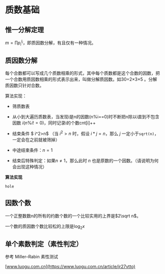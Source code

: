 # 质数基础

## 惟一分解定理

$m=\prod p_i^{l_i}$，即质因数分解，有且仅有一种情况。

## 质因数分解

每个合数都可以写成几个质数相乘的形式，其中每个质数都是这个合数的因数，把一个合数用质因数相乘的形式表示出来，叫做分解质因数。如30=2×3×5 。分解质因数只针对合数。

算法实现：

- 筛质数表

- 从小到大遍历质数表，当发现i是n的因数(n%i==0)时不断把n除以i直到不包含因数 $i(n\%i!=0)$，同时记录i的个数cnt[i]++

- 结束条件 $ i^2>n$ （当 $i^2>n$ 时，假设 $i*j=n$，那么 $j$ 一定小于`sqrt(n)`，一定会在之前就被筛掉）

- 中途结束条件：$n=1$

- 结束后特殊判定：如果$n≠1$，那么此时 $n$ 也是原数的一个因数。（请说明为何会出现这种情况）

**算法实现**

```C++
hole
```

## 因数个数

一个正整数数n的所有的约数个数的一个比较实用的上界是$2\sqrt n$。

一个数的质因数个数比较松的上限是$\log_2x$

## 单个素数判定（素性判定）

参考 Miller–Rabin 素性测试

[www.luogu.com.cn](https://www.luogu.com.cn/article/jr27vtto)


